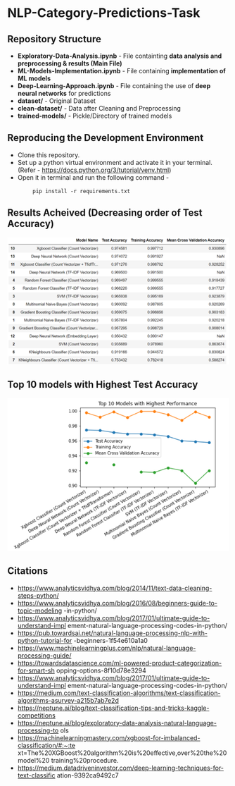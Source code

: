 # NLP-Category-Predictions-Task

## Repository Structure
* <strong>Exploratory-Data-Analysis.ipynb</strong> - File containting <strong>data analysis and preprocessing & results (Main File)</strong>
* <strong>ML-Models-Implementation.ipynb</strong> - File containing <strong>implementation of ML models</strong>
* <strong>Deep-Learning-Approach.ipynb</strong> - File containing the use of <strong>deep neural networks</strong> for predictions
* <strong>dataset/</strong> - Original Dataset
* <strong>clean-dataset/</strong> - Data after Cleaning and Preprocessing
* <strong>trained-models/</strong> - Pickle/Directory of trained models

## Reproducing the Development Environment
* Clone this repository.
* Set up a python virtual environment and activate it in your terminal. (Refer - <a>https://docs.python.org/3/tutorial/venv.html</a>)
* Open it in terminal and run the following command - 
~~~ 
        pip install -r requirements.txt
~~~

## Results Acheived (Decreasing order of Test Accuracy)
<img src="assets/results.PNG">

## Top 10 models with Highest Test Accuracy
<img src="assets/top-models.perf.PNG">

## Citations
* https://www.analyticsvidhya.com/blog/2014/11/text-data-cleaning-steps-python/
* https://www.analyticsvidhya.com/blog/2016/08/beginners-guide-to-topic-modeling
-in-python/
* https://www.analyticsvidhya.com/blog/2017/01/ultimate-guide-to-understand-impl
ement-natural-language-processing-codes-in-python/
* https://pub.towardsai.net/natural-language-processing-nlp-with-python-tutorial-for
-beginners-1f54e610a1a0
* https://www.machinelearningplus.com/nlp/natural-language-processing-guide/
* https://towardsdatascience.com/ml-powered-product-categorization-for-smart-sh
opping-options-8f10d78e3294
* https://www.analyticsvidhya.com/blog/2017/01/ultimate-guide-to-understand-impl
ement-natural-language-processing-codes-in-python/
* https://medium.com/text-classification-algorithms/text-classification-algorithms-asurvey-a215b7ab7e2d
* https://neptune.ai/blog/text-classification-tips-and-tricks-kaggle-competitions
* https://neptune.ai/blog/exploratory-data-analysis-natural-language-processing-to
ols
* https://machinelearningmastery.com/xgboost-for-imbalanced-classification/#:~:te
xt=The%20XGBoost%20algorithm%20is%20effective,over%20the%20model%20
training%20procedure.
* https://medium.datadriveninvestor.com/deep-learning-techniques-for-text-classific
ation-9392ca9492c7
